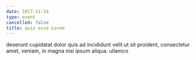 ```yaml
---
date: 2017-11-14
type: event
cancelled: false
title: quis esse Lorem
---
```

deserunt cupidatat dolor quis ad incididunt velit ut sit proident, consectetur amet, veniam, in magna nisi ipsum aliqua. ullamco